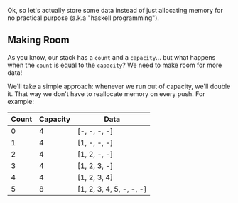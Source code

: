 Ok, so let's actually store some data instead of just allocating memory for no practical purpose (a.k.a "haskell programming").

## Making Room

As you know, our stack has a `count` and a `capacity`... but what happens when the `count` is equal to the `capacity`? We need to make room for more data!

We'll take a simple approach: whenever we run out of capacity, we'll double it. That way we don't have to reallocate memory on every push. For example:

| Count | Capacity | Data                     |
| ----- | -------- | ------------------------ |
| 0     | 4        | [-, -, -, -]             |
| 1     | 4        | [1, -, -, -]             |
| 2     | 4        | [1, 2, -, -]             |
| 3     | 4        | [1, 2, 3, -]             |
| 4     | 4        | [1, 2, 3, 4]             |
| 5     | 8        | [1, 2, 3, 4, 5, -, -, -] |
